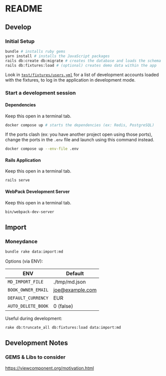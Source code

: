 # README

## Develop

### Initial Setup

```bash
bundle # installs ruby gems
yarn install # installs the JavaScript packages
rails db:create db:migrate # creates the database and loads the schema
rails db:fixtures:load # (optional) creates demo data within the app
```

Look in [`test/fixtures/users.yml`](test/fixtures/users.yml) for a list
of development accounts loaded with the fixtures, to log in the application
in development mode.

### Start a development session

#### Dependencies

Keep this open in a terminal tab.

```bash
docker compose up # starts the dependencies (ex: Redis, PostgreSQL)
```

If the ports clash (ex: you have another project open using those ports), change
the ports in the `.env` file and launch using this command instead.

```bash
docker compose up --env-file .env
```

#### Rails Application

Keep this open in a terminal tab.

```bash
rails serve
```

#### WebPack Development Server

Keep this open in a terminal tab.

```bash
bin/webpack-dev-server
```

## Import

### Moneydance

```bash
bundle rake data:import:md
```

Options (via ENV):

| ENV                | Default         |
| ------------------ | --------------- |
| `MD_IMPORT_FILE`   | ./tmp/md.json   |
| `BOOK_OWNER_EMAIL` | joe@example.com |
| `DEFAULT_CURRENCY` | EUR             |
| `AUTO_DELETE_BOOK` | 0 (false)       |

Useful during development:

```bash
rake db:truncate_all db:fixtures:load data:import:md
```

## Development Notes

### GEMS & Libs to consider

https://viewcomponent.org/motivation.html
